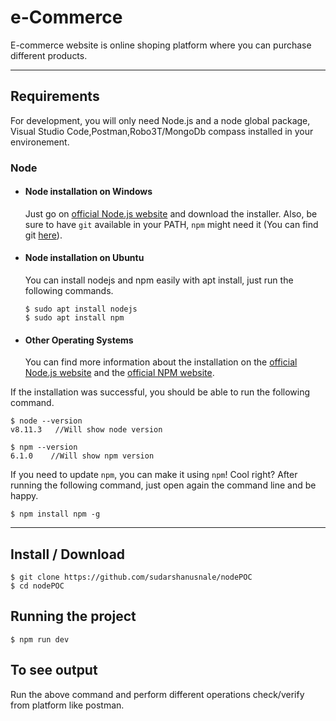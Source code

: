 # e-Commerce 

E-commerce website is online shoping platform where you can purchase different products.

---
## Requirements

For development, you will only need Node.js and a node global package, Visual Studio Code,Postman,Robo3T/MongoDb compass installed in your environement.

### Node
- #### Node installation on Windows

  Just go on [official Node.js website](https://nodejs.org/) and download the installer.
Also, be sure to have `git` available in your PATH, `npm` might need it (You can find git [here](https://git-scm.com/)).

- #### Node installation on Ubuntu

  You can install nodejs and npm easily with apt install, just run the following commands.

      $ sudo apt install nodejs
      $ sudo apt install npm

- #### Other Operating Systems
  You can find more information about the installation on the [official Node.js website](https://nodejs.org/) and the [official NPM website](https://npmjs.org/).

If the installation was successful, you should be able to run the following command.

    $ node --version
    v8.11.3   //Will show node version

    $ npm --version
    6.1.0    //Will show npm version

If you need to update `npm`, you can make it using `npm`! Cool right? After running the following command, just open again the command line and be happy.

    $ npm install npm -g

---

## Install / Download

    $ git clone https://github.com/sudarshanusnale/nodePOC
    $ cd nodePOC


## Running the project

    $ npm run dev

## To see output 
    
   Run the above command and perform different operations check/verify from platform like postman.
    

    